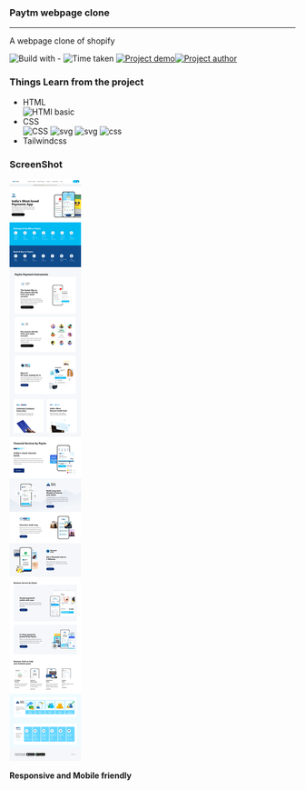### Paytm webpage clone
-----
A webpage clone of shopify

![Build with -](https://img.shields.io/badge/Build%20with-HTML%26CSS-orange) ![Time taken](https://img.shields.io/badge/Time%20Taken-14%20hrs%20%2040%20mins-blue) [![Project demo](https://img.shields.io/badge/Live%20Demo-Click%20me-success)](https://paytmclone101.netlify.app/ "project demo")[![Project author](https://img.shields.io/badge/Author-Ngamlenmang%20Touthang-9cf)](https://github.com/MTouthang/ "MTouthang")


### Things Learn from the project
- HTML   
![HTMl basic](https://img.shields.io/badge/-tags%20an%20structuring%20of%20tag-blue)     
- CSS  
![CSS](https://img.shields.io/badge/-Positioning%20and%20flex%20box%20-orange)
![svg](https://img.shields.io/badge/svg-working%20with%20svg%20image-lightgrey)
![svg](https://img.shields.io/badge/svg-changing%20color%20of%20svg%20image%20with%20fill%20property-brightgreen)
![css](https://img.shields.io/badge/line--height-Adjacent%20sibling%20selectors-yellowgreen)
- Tailwindcss
### ScreenShot
![Project screenshot](./full_thumbnail.png)

**Responsive and Mobile friendly**
